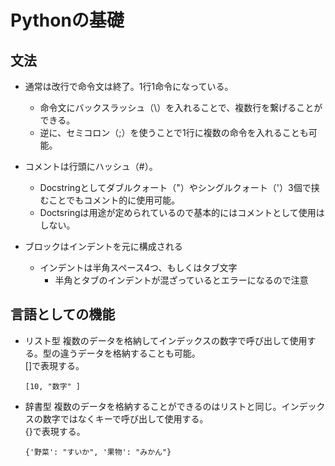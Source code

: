 # Pythonの基礎
## 文法
- 通常は改行で命令文は終了。1行1命令になっている。  
  - 命令文にバックスラッシュ（\）を入れることで、複数行を繋げることができる。  
  - 逆に、セミコロン（;）を使うことで1行に複数の命令を入れることも可能。

- コメントは行頭にハッシュ（#）。
  - Docstringとしてダブルクォート（"）やシングルクォート（'）3個で挟むことでもコメント的に使用可能。
  - Doctsringは用途が定められているので基本的にはコメントとして使用はしない。

- ブロックはインデントを元に構成される
  - インデントは半角スペース4つ、もしくはタブ文字
    - 半角とタブのインデントが混ざっているとエラーになるので注意

## 言語としての機能
- リスト型
  複数のデータを格納してインデックスの数字で呼び出して使用する。型の違うデータを格納することも可能。  
  []で表現する。
  ~~~~
  [10, "数字" ]
  ~~~~

- 辞書型
  複数のデータを格納することができるのはリストと同じ。インデックスの数字ではなくキーで呼び出して使用する。  
  {}で表現する。
  ~~~
  {'野菜': "すいか", '果物': "みかん"}
  ~~~

